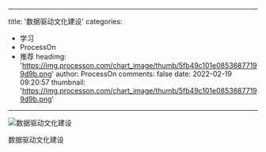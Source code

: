 
---
title: '数据驱动文化建设'
categories: 
 - 学习
 - ProcessOn
 - 推荐
headimg: 'https://img.processon.com/chart_image/thumb/5fb49c101e08536877199d9b.png'
author: ProcessOn
comments: false
date: 2022-02-19 09:20:57
thumbnail: 'https://img.processon.com/chart_image/thumb/5fb49c101e08536877199d9b.png'
---

<div>   
<img class="thumb" alt="数据驱动文化建设" src="https://img.processon.com/chart_image/thumb/5fb49c101e08536877199d9b.png" referrerpolicy="no-referrer">
<p>数据驱动文化建设</p>  
</div>
            